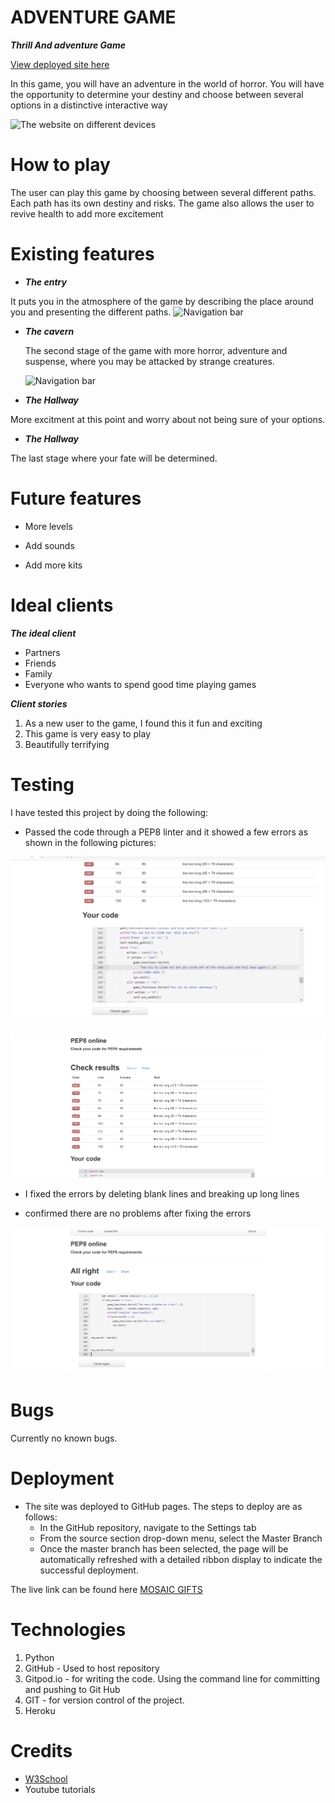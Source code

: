 # ADVENTURE GAME

***Thrill And adventure Game***

[View deployed site here](https://ghiath2.github.io/Mosaic-Gifts/)

In this game, you will have an adventure in the world of horror.  You will have the opportunity to determine your destiny and choose between several options in a distinctive interactive way

![The website on different devices](/assets/documentation/responsive.png)

# How to play
The user can play this game by choosing between several different paths. Each path has its own destiny and risks. The game also allows the user to revive health to add more excitement

# Existing features
   - ***The entry***

   It puts you in the atmosphere of the game by describing the place around you and presenting the different paths.
     ![Navigation bar](/assets/documentation/navigation-bar.png)
 
   - ***The cavern***

     The second stage of the game with more horror, adventure and suspense, where you may be attacked by strange creatures.

     ![Navigation bar](/assets/documentation/homepage-image.png)

   - ***The Hallway***

   More excitment at this point and worry about not being sure of your options.

   - ***The Hallway***

   The last stage where your fate will be determined.

# Future features
- More levels

- Add sounds 

- Add more kits


# Ideal clients
***The ideal client***
- Partners
- Friends
- Family
- Everyone who wants to spend good time playing games

 ***Client stories***
1. As a new user to the game, I found this it fun and exciting
2. This game is very easy to play 
3. Beautifully terrifying

# Testing

I have tested this project by doing the following:
- Passed the code through a PEP8 linter and it showed a few errors as shown in the following pictures:

![PEP8](/docs/pep8.png)

![PEP8](/docs/pep8-1.png)

- I fixed the  errors by deleting blank lines and breaking up long lines 

- confirmed there are no problems after fixing the errors

![PEP8](/docs/pep8-2.png)


# Bugs

Currently no known bugs.

# Deployment
- The site was deployed to GitHub pages. The steps to deploy are as follows:
  - In the GitHub repository, navigate to the Settings tab
  - From the source section drop-down menu, select the Master Branch
  - Once the master branch has been selected, the page will be automatically refreshed with a detailed ribbon display to indicate the successful deployment.

The live link can be found here  [MOSAIC GIFTS](https://ghiath2.github.io/Mosaic-Gifts/)

# Technologies
1. Python
2. GitHub - Used to host repository
3. Gitpod.io - for writing the code. Using the command line for committing and pushing to Git Hub
4. GIT - for version control of the project.
5. Heroku

# Credits

-  [ W3School](https://www.w3schools.com/default.asp)
- Youtube tutorials
